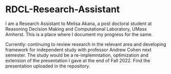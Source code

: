 # RDCL-Research-Assistant
I am a Research Assistant to Melisa Akana, a post doctoral student at Reasoning Decision Making and Computational Laboratory, UMass Amherst.
This is a place where I document my progress for the same. 

Currently: continuing to review research in the relevant area and developing framework for independent study with professor Andrew Cohen next semester. The study would be a re-implemntation, optimization and extension of the presentation I gave at the end of Fall 2022. Find the presentation uploaded in the repository. 

